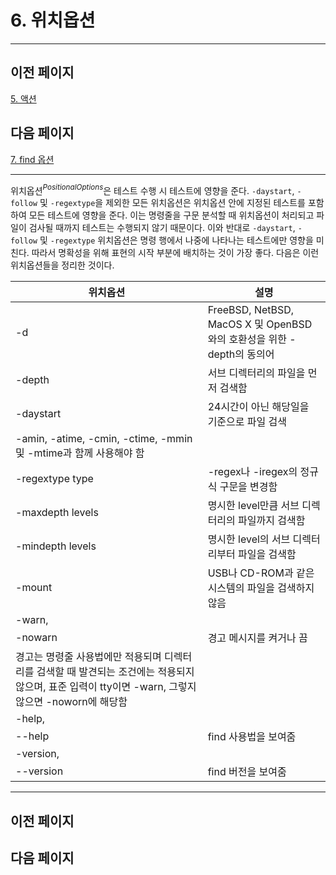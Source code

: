 # 6. 위치옵션

---

## 이전 페이지

[5. 액션](5%20%E1%84%8B%E1%85%A2%E1%86%A8%E1%84%89%E1%85%A7%E1%86%AB%208ff2ee8c87e04719bfe525f42ec80179.md)

## 다음 페이지

[7. find 옵션](7%20find%20%E1%84%8B%E1%85%A9%E1%86%B8%E1%84%89%E1%85%A7%E1%86%AB%202cbe8fef848a4a269ad2bb2bf7797628.md)

---

위치옵션$^{Positional Options}$은 테스트 수행 시 테스트에 영향을 준다. `-daystart`, `-follow` 및 `-regextype`을 제외한 모든 위치옵션은 위치옵션 안에 지정된 테스트를 포함하여 모든 테스트에 영향을 준다. 이는 명령줄을 구문 분석할 때 위치옵션이 처리되고 파일이 검사될 때까지 테스트는 수행되지 않기 때문이다. 이와 반대로 `-daystart`, `-follow` 및 `-regextype` 위치옵션은 명령 행에서 나중에 나타나는 테스트에만 영향을 미친다. 따라서 명확성을 위해 표현의 시작 부분에 배치하는 것이 가장 좋다. 다음은 이런 위치옵션들을 정리한 것이다.

| 위치옵션 | 설명 |
| --- | --- |
| -d | FreeBSD, NetBSD, MacOS X 및 OpenBSD와의 호환성을 위한 -depth의 동의어 |
| -depth | 서브 디렉터리의 파일을 먼저 검색함 |
| -daystart | 24시간이 아닌 해당일을 기준으로 파일 검색
-amin, -atime, -cmin, -ctime, -mmin 및 -mtime과 함께 사용해야 함 |
| -regextype type | -regex나 -iregex의 정규식 구문을 변경함 |
| -maxdepth levels | 명시한 level만큼 서브 디렉터리의 파일까지 검색함 |
| -mindepth levels | 명시한 level의 서브 디렉터리부터 파일을 검색함 |
| -mount | USB나 CD-ROM과 같은 시스템의 파일을 검색하지 않음 |
| -warn,
-nowarn | 경고 메시지를 켜거나 끔
경고는 명령줄 사용법에만 적용되며 디렉터리를 검색할 때 발견되는 조건에는 적용되지 않으며, 표준 입력이 tty이면 -warn, 그렇지 않으면 -noworn에 해당함 |
| -help,
--help | find 사용법을 보여줌 |
| -version,
--version | find 버전을 보여줌 |

---

## 이전 페이지

## 다음 페이지